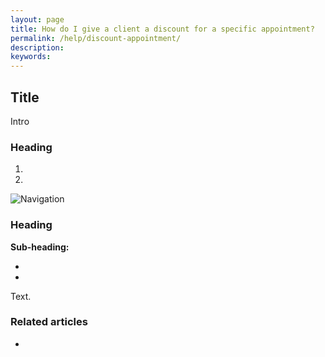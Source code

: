 ```yaml
---
layout: page
title: How do I give a client a discount for a specific appointment?
permalink: /help/discount-appointment/
description:
keywords:
---
```


## Title

Intro

### Heading

1.
2.

![Navigation](images/foldername/file.png)

### Heading

**Sub-heading:**

*
*

Text.

### Related articles

*
